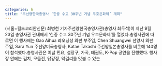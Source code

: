 ```yaml
---
categories: h
title: "주선양한국총영사 ‘한중 수교 30주년 기념 우호문화제’ 개최"
---
```

(서울=월드코리안신문) 최병천 기자주선양한국총영사관(총영사 최두석)이 지난 9월 23일 총영사관 관내에서 &lsquo;한중 수교 30주년 기념 우호문화제&rsquo;를 열었다.총영사관에 따르면 이 행사에는 Gao Aihua 랴오닝성 외판 부주임, Chen Shuangwei 선양시 외판 주임, Sara Yun 주선양미국총영사, Katae Takashi 주선양일본총영사를 비롯해 140명이 참석했다.총영사관은 이날 민요, 설장구, 가곡, 태권도, K-Pop 공연을 진행했다. 행사장 안에는 김치, 모둠전, 닭강정, 막걸리를 맛볼 수 있는